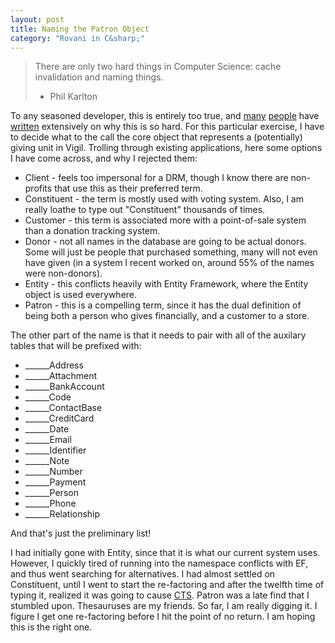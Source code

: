 ```yaml
---
layout: post
title: Naming the Patron Object
category: "Rovani in C&sharp;"
---
```


> There are only two hard things in Computer Science: cache invalidation and naming things.  
> - Phil Karlton

To any seasoned developer, this is entirely too true, and [many](http://www.quora.com/Why-is-naming-things-hard-in-computer-science-and-how-can-it-can-be-made-easier)
[people](http://blog.stackoverflow.com/2009/03/it-stack-overflow-update-naming-is-hard/) have [written](http://seesparkbox.com/foundry/naming_css_stuff_is_really_hard)
extensively on why this is so hard. For this particular exercise, I have to decide what to the call the core object that represents a (potentially) giving unit in Vigil. Trolling through existing applications, here some options I have come across, and why I rejected them:

- Client - feels too impersonal for a DRM, though I know there are non-profits that use this as their preferred term.
- Constituent - the term is mostly used with voting system. Also, I am really loathe to type out "Constituent" thousands of times.
- Customer - this term is associated more with a point-of-sale system than a donation tracking system.
- Donor - not all names in the database are going to be actual donors. Some will just be people that purchased something, many will not even have given (in a system I recent worked on, around 55% of the names were non-donors).
- Entity - this conflicts heavily with Entity Framework, where the Entity object is used everywhere.
- Patron - this is a compelling term, since it has the dual definition of being both a person who gives financially, and a customer to a store.


The other part of the name is that it needs to pair with all of the auxilary tables that will be prefixed with:

- ______Address
- ______Attachment
- ______BankAccount
- ______Code
- ______ContactBase
- ______CreditCard
- ______Date
- ______Email
- ______Identifier
- ______Note
- ______Number
- ______Payment
- ______Person
- ______Phone
- ______Relationship

And that's just the preliminary list!

I had initially gone with Entity, since that it is what our current system uses. However, I quickly tired of running into the namespace conflicts with EF, and thus went searching for alternatives. I had almost settled on Constituent, until I went to start the re-factoring and after the twelfth time of typing it, realized it was going to cause [CTS](http://www.ninds.nih.gov/disorders/carpal_tunnel/detail_carpal_tunnel.htm). Patron was a late find that I stumbled upon. Thesauruses are my friends. So far, I am really digging it. I figure I get one re-factoring before I hit the point of no return. I am hoping this is the right one.